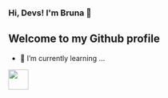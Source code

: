 ### Hi, Devs! I'm Bruna 👋
## Welcome to my Github profile

- 🌱 I’m currently learning ...
<img src="https://cdn.jsdelivr.net/gh/devicons/devicon/icons/android/android-original.svg" width="40" height="40"/>




<!--
**brunaopdejesus/brunaopdejesus** is a ✨ _special_ ✨ repository because its `README.md` (this file) appears on your GitHub profile.

Here are some ideas to get you started:

- 🔭 I’m currently working on ...
- 🌱 I’m currently learning ...
- 👯 I’m looking to collaborate on ...
- 🤔 I’m looking for help with ...
- 💬 Ask me about ...
- 📫 How to reach me: ...
- 😄 Pronouns: ...
- ⚡ Fun fact: ...
-->
